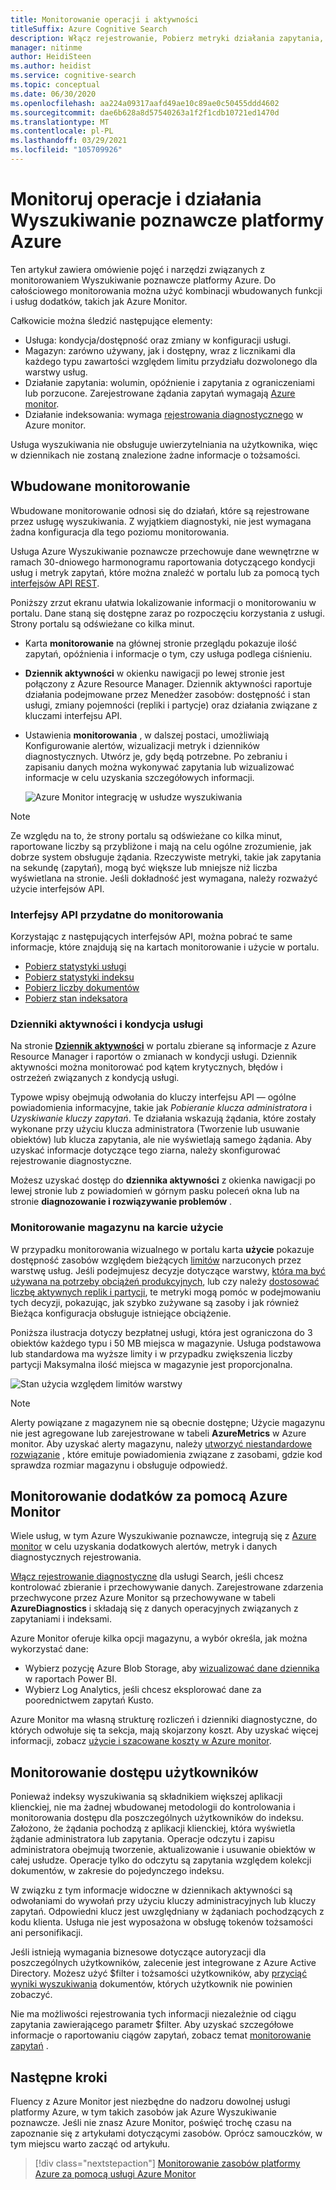 ```yaml
---
title: Monitorowanie operacji i aktywności
titleSuffix: Azure Cognitive Search
description: Włącz rejestrowanie, Pobierz metryki działania zapytania, użycie zasobów i inne dane systemu z usługi Azure Wyszukiwanie poznawcze.
manager: nitinme
author: HeidiSteen
ms.author: heidist
ms.service: cognitive-search
ms.topic: conceptual
ms.date: 06/30/2020
ms.openlocfilehash: aa224a09317aafd49ae10c89ae0c50455ddd4602
ms.sourcegitcommit: dae6b628a8d57540263a1f2f1cdb10721ed1470d
ms.translationtype: MT
ms.contentlocale: pl-PL
ms.lasthandoff: 03/29/2021
ms.locfileid: "105709926"
---
```

# <a name="monitor-operations-and-activity-of-azure-cognitive-search"></a>Monitoruj operacje i działania Wyszukiwanie poznawcze platformy Azure

Ten artykuł zawiera omówienie pojęć i narzędzi związanych z monitorowaniem Wyszukiwanie poznawcze platformy Azure. Do całościowego monitorowania można użyć kombinacji wbudowanych funkcji i usług dodatków, takich jak Azure Monitor.

Całkowicie można śledzić następujące elementy:

* Usługa: kondycja/dostępność oraz zmiany w konfiguracji usługi.
* Magazyn: zarówno używany, jak i dostępny, wraz z licznikami dla każdego typu zawartości względem limitu przydziału dozwolonego dla warstwy usług.
* Działanie zapytania: wolumin, opóźnienie i zapytania z ograniczeniami lub porzucone. Zarejestrowane żądania zapytań wymagają [Azure monitor](#add-azure-monitor).
* Działanie indeksowania: wymaga [rejestrowania diagnostycznego](#add-azure-monitor) w Azure monitor.

Usługa wyszukiwania nie obsługuje uwierzytelniania na użytkownika, więc w dziennikach nie zostaną znalezione żadne informacje o tożsamości.

## <a name="built-in-monitoring"></a>Wbudowane monitorowanie

Wbudowane monitorowanie odnosi się do działań, które są rejestrowane przez usługę wyszukiwania. Z wyjątkiem diagnostyki, nie jest wymagana żadna konfiguracja dla tego poziomu monitorowania.

Usługa Azure Wyszukiwanie poznawcze przechowuje dane wewnętrzne w ramach 30-dniowego harmonogramu raportowania dotyczącego kondycji usług i metryk zapytań, które można znaleźć w portalu lub za pomocą tych [interfejsów API REST](#monitoring-apis).

Poniższy zrzut ekranu ułatwia lokalizowanie informacji o monitorowaniu w portalu. Dane staną się dostępne zaraz po rozpoczęciu korzystania z usługi. Strony portalu są odświeżane co kilka minut.

* Karta **monitorowanie** na głównej stronie przeglądu pokazuje ilość zapytań, opóźnienia i informacje o tym, czy usługa podlega ciśnieniu.
* **Dziennik aktywności** w okienku nawigacji po lewej stronie jest połączony z Azure Resource Manager. Dziennik aktywności raportuje działania podejmowane przez Menedżer zasobów: dostępność i stan usługi, zmiany pojemności (repliki i partycje) oraz działania związane z kluczami interfejsu API.
* Ustawienia **monitorowania** , w dalszej postaci, umożliwiają Konfigurowanie alertów, wizualizacji metryk i dzienników diagnostycznych. Utwórz je, gdy będą potrzebne. Po zebraniu i zapisaniu danych można wykonywać zapytania lub wizualizować informacje w celu uzyskania szczegółowych informacji.

  ![Azure Monitor integrację w usłudze wyszukiwania](./media/search-monitor-usage/azure-monitor-search.png
 "Azure Monitor integrację w usłudze wyszukiwania")

> [!NOTE]
> Ze względu na to, że strony portalu są odświeżane co kilka minut, raportowane liczby są przybliżone i mają na celu ogólne zrozumienie, jak dobrze system obsługuje żądania. Rzeczywiste metryki, takie jak zapytania na sekundę (zapytań), mogą być większe lub mniejsze niż liczba wyświetlana na stronie. Jeśli dokładność jest wymagana, należy rozważyć użycie interfejsów API.

<a name="monitoring-apis"> </a>

### <a name="apis-useful-for-monitoring"></a>Interfejsy API przydatne do monitorowania

Korzystając z następujących interfejsów API, można pobrać te same informacje, które znajdują się na kartach monitorowanie i użycie w portalu.

* [Pobierz statystyki usługi](/rest/api/searchservice/get-service-statistics)
* [Pobierz statystyki indeksu](/rest/api/searchservice/get-index-statistics)
* [Pobierz liczby dokumentów](/rest/api/searchservice/count-documents)
* [Pobierz stan indeksatora](/rest/api/searchservice/get-indexer-status)

### <a name="activity-logs-and-service-health"></a>Dzienniki aktywności i kondycja usługi

Na stronie [**Dziennik aktywności**](../azure-monitor/essentials/activity-log.md#view-the-activity-log) w portalu zbierane są informacje z Azure Resource Manager i raportów o zmianach w kondycji usługi. Dziennik aktywności można monitorować pod kątem krytycznych, błędów i ostrzeżeń związanych z kondycją usługi.

Typowe wpisy obejmują odwołania do kluczy interfejsu API — ogólne powiadomienia informacyjne, takie jak *Pobieranie klucza administratora* i *Uzyskiwanie kluczy zapytań*. Te działania wskazują żądania, które zostały wykonane przy użyciu klucza administratora (Tworzenie lub usuwanie obiektów) lub klucza zapytania, ale nie wyświetlają samego żądania. Aby uzyskać informacje dotyczące tego ziarna, należy skonfigurować rejestrowanie diagnostyczne.

Możesz uzyskać dostęp do **dziennika aktywności** z okienka nawigacji po lewej stronie lub z powiadomień w górnym pasku poleceń okna lub na stronie **diagnozowanie i rozwiązywanie problemów** .

### <a name="monitor-storage-in-the-usage-tab"></a>Monitorowanie magazynu na karcie użycie

W przypadku monitorowania wizualnego w portalu karta **użycie** pokazuje dostępność zasobów względem bieżących [limitów](search-limits-quotas-capacity.md) narzuconych przez warstwę usług. Jeśli podejmujesz decyzje dotyczące warstwy, [która ma być używana na potrzeby obciążeń produkcyjnych](search-sku-tier.md), lub czy należy [dostosować liczbę aktywnych replik i partycji](search-capacity-planning.md), te metryki mogą pomóc w podejmowaniu tych decyzji, pokazując, jak szybko zużywane są zasoby i jak również Bieżąca konfiguracja obsługuje istniejące obciążenie.

Poniższa ilustracja dotyczy bezpłatnej usługi, która jest ograniczona do 3 obiektów każdego typu i 50 MB miejsca w magazynie. Usługa podstawowa lub standardowa ma wyższe limity i w przypadku zwiększenia liczby partycji Maksymalna ilość miejsca w magazynie jest proporcjonalna.

![Stan użycia względem limitów warstwy](./media/search-monitor-usage/usage-tab.png
 "Stan użycia względem limitów warstwy")

> [!NOTE]
> Alerty powiązane z magazynem nie są obecnie dostępne; Użycie magazynu nie jest agregowane lub zarejestrowane w tabeli **AzureMetrics** w Azure monitor. Aby uzyskać alerty magazynu, należy [utworzyć niestandardowe rozwiązanie](../azure-monitor/insights/solutions.md) , które emituje powiadomienia związane z zasobami, gdzie kod sprawdza rozmiar magazynu i obsługuje odpowiedź.

<a name="add-azure-monitor"></a>

## <a name="add-on-monitoring-with-azure-monitor"></a>Monitorowanie dodatków za pomocą Azure Monitor

Wiele usług, w tym Azure Wyszukiwanie poznawcze, integrują się z [Azure monitor](../azure-monitor/index.yml) w celu uzyskania dodatkowych alertów, metryk i danych diagnostycznych rejestrowania. 

[Włącz rejestrowanie diagnostyczne](search-monitor-logs.md) dla usługi Search, jeśli chcesz kontrolować zbieranie i przechowywanie danych. Zarejestrowane zdarzenia przechwycone przez Azure Monitor są przechowywane w tabeli **AzureDiagnostics** i składają się z danych operacyjnych związanych z zapytaniami i indeksami.

Azure Monitor oferuje kilka opcji magazynu, a wybór określa, jak można wykorzystać dane:

* Wybierz pozycję Azure Blob Storage, aby [wizualizować dane dziennika](search-monitor-logs-powerbi.md) w raportach Power BI.
* Wybierz Log Analytics, jeśli chcesz eksplorować dane za poorednictwem zapytań Kusto.

Azure Monitor ma własną strukturę rozliczeń i dzienniki diagnostyczne, do których odwołuje się ta sekcja, mają skojarzony koszt. Aby uzyskać więcej informacji, zobacz [użycie i szacowane koszty w Azure monitor](../azure-monitor//usage-estimated-costs.md).

## <a name="monitor-user-access"></a>Monitorowanie dostępu użytkowników

Ponieważ indeksy wyszukiwania są składnikiem większej aplikacji klienckiej, nie ma żadnej wbudowanej metodologii do kontrolowania i monitorowania dostępu dla poszczególnych użytkowników do indeksu. Założono, że żądania pochodzą z aplikacji klienckiej, która wyświetla żądanie administratora lub zapytania. Operacje odczytu i zapisu administratora obejmują tworzenie, aktualizowanie i usuwanie obiektów w całej usłudze. Operacje tylko do odczytu są zapytania względem kolekcji dokumentów, w zakresie do pojedynczego indeksu. 

W związku z tym informacje widoczne w dziennikach aktywności są odwołaniami do wywołań przy użyciu kluczy administracyjnych lub kluczy zapytań. Odpowiedni klucz jest uwzględniany w żądaniach pochodzących z kodu klienta. Usługa nie jest wyposażona w obsługę tokenów tożsamości ani personifikacji.

Jeśli istnieją wymagania biznesowe dotyczące autoryzacji dla poszczególnych użytkowników, zalecenie jest integrowane z Azure Active Directory. Możesz użyć $filter i tożsamości użytkowników, aby [przyciąć wyniki wyszukiwania](search-security-trimming-for-azure-search-with-aad.md) dokumentów, których użytkownik nie powinien zobaczyć. 

Nie ma możliwości rejestrowania tych informacji niezależnie od ciągu zapytania zawierającego parametr $filter. Aby uzyskać szczegółowe informacje o raportowaniu ciągów zapytań, zobacz temat [monitorowanie zapytań](search-monitor-queries.md) .

## <a name="next-steps"></a>Następne kroki

Fluency z Azure Monitor jest niezbędne do nadzoru dowolnej usługi platformy Azure, w tym takich zasobów jak Azure Wyszukiwanie poznawcze. Jeśli nie znasz Azure Monitor, poświęć trochę czasu na zapoznanie się z artykułami dotyczącymi zasobów. Oprócz samouczków, w tym miejscu warto zacząć od artykułu.

> [!div class="nextstepaction"]
> [Monitorowanie zasobów platformy Azure za pomocą usługi Azure Monitor](../azure-monitor/essentials/monitor-azure-resource.md)